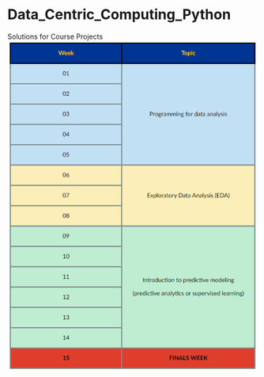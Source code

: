# Data_Centric_Computing_Python
Solutions for Course Projects
![](https://raw.githubusercontent.com/FY-Han/imagebed/main/typora/202310312224917.png)
